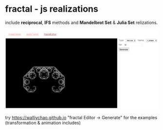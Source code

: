 # fractal - js realizations

include **reciprocal**, **IFS** methods and **Mandelbrot Set** & **Julia Set** relizations. 

![IFS Line](./IFS_Line.png)

try https://walliychao.github.io "fractal Editor -> Generate" for the examples (transformation & animation includes)
